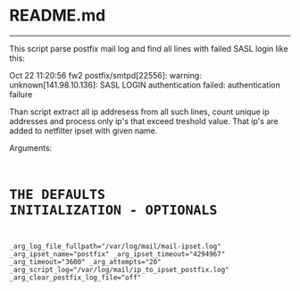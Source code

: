 # README.md
---

This script parse postfix mail log and find all lines with failed SASL login like this:

Oct 22 11:20:56 fw2 postfix/smtpd[22556]: warning: unknown[141.98.10.136]: SASL LOGIN authentication failed: authentication failure

Than script extract all ip addresess from all such lines, count unique ip addresses and process only ip's that exceed treshold value. That ip's are added to netfilter ipset with given name.

Arguments:
<code>
# THE DEFAULTS INITIALIZATION - OPTIONALS
_arg_log_file_fullpath="/var/log/mail/mail-ipset.log"
_arg_ipset_name="postfix"
_arg_ipset_timeout="4294967"
_arg_timeout="3600"
_arg_attempts="20"
_arg_script_log="/var/log/mail/ip_to_ipset_postfix.log"
_arg_clear_postfix_log_file="off"
</code>  
